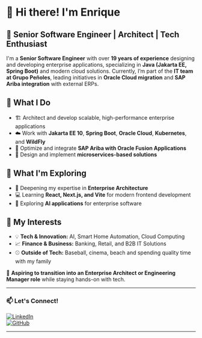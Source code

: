 # 👋 Hi there! I'm Enrique  
## 🚀 Senior Software Engineer | Architect | Tech Enthusiast  

I'm a **Senior Software Engineer** with over **19 years of experience** designing and developing enterprise applications, specializing in **Java (Jakarta EE, Spring Boot)** and modern cloud solutions. Currently, I’m part of the **IT team at Grupo Peñoles**, leading initiatives in **Oracle Cloud migration** and **SAP Ariba integration** with external ERPs.  

## 🔹 What I Do  
- 🏗️ Architect and develop scalable, high-performance enterprise applications  
- ☁️ Work with **Jakarta EE 10**, **Spring Boot**, **Oracle Cloud**, **Kubernetes**, and **WildFly**  
- 🔄 Optimize and integrate **SAP Ariba with Oracle Fusion Applications**  
- 🧩 Design and implement **microservices-based solutions**  

## 🔹 What I'm Exploring  
- 📌 Deepening my expertise in **Enterprise Architecture**  
- 💻 Learning **React, Next.js, and Vite** for modern frontend development  
- 🤖 Exploring **AI applications** for enterprise software  

## 🔹 My Interests  
- 💡 **Tech & Innovation:** AI, Smart Home Automation, Cloud Computing  
- 📈 **Finance & Business:** Banking, Retail, and B2B IT Solutions  
- ⚾ **Outside of Tech:** Baseball, cinema, beach and spending quality time with my family  

🎯 **Aspiring to transition into an Enterprise Architect or Engineering Manager role** while staying hands-on with tech.  

---

### 📫 Let's Connect!  
[![LinkedIn](https://img.shields.io/badge/LinkedIn-Connect-blue?style=flat&logo=linkedin)](https://www.linkedin.com/in/your-profile)  
[![GitHub](https://img.shields.io/badge/GitHub-Follow-black?style=flat&logo=github)](https://github.com/your-username)  

---

